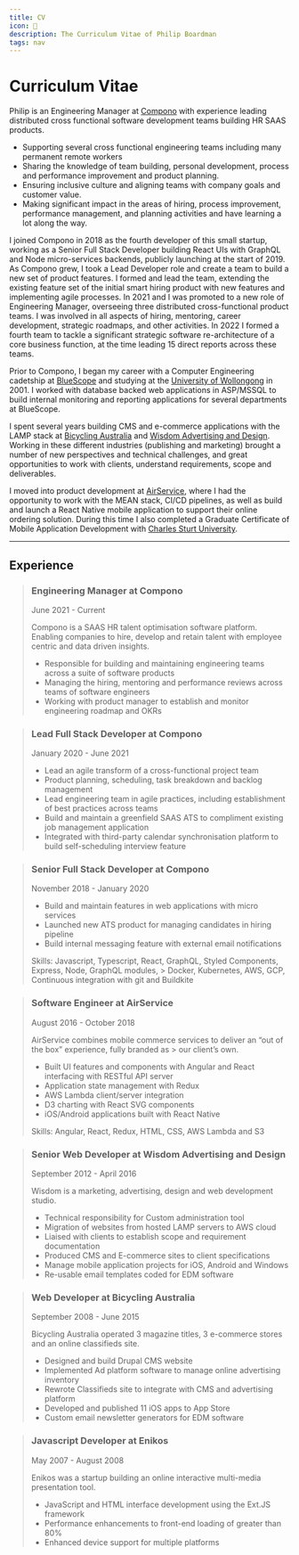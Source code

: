 ```yaml
---
title: CV
icon: 📜
description: The Curriculum Vitae of Philip Boardman
tags: nav
---
```

# Curriculum Vitae


Philip is an Engineering Manager at [Compono](https://compono.com) with experience leading distributed cross functional software development teams building HR SAAS products.

* Supporting several cross functional engineering teams including many permanent remote workers
* Sharing the knowledge of team building, personal development, process and performance improvement and product planning.
* Ensuring inclusive culture and aligning teams with company goals and customer value.
* Making significant impact in the areas of hiring, process improvement, performance management, and planning activities and have learning a lot along the way.

I joined Compono in 2018 as the fourth developer of this small startup, working as a Senior Full Stack Developer building React UIs with GraphQL and Node micro-services backends, publicly launching at the start of 2019. As Compono grew, I took a Lead Developer role and create a team to build a new set of product features. I formed and lead the team, extending the existing feature set of the initial smart hiring product with new features and implementing agile processes. In 2021 and I was promoted to a new role of Engineering Manager, overseeing three distributed cross-functional product teams. I was involved in all aspects of hiring, mentoring, career development, strategic roadmaps, and other activities. In 2022 I formed a fourth team to tackle a significant strategic software re-architecture of a core business function, at the time leading 15 direct reports across these teams.

Prior to Compono, I began my career with a Computer Engineering cadetship at [BlueScope](http://www.bluescopesteel.com.au/) and studying at the [University of Wollongong](https://www.uow.edu.au/) in 2001. I worked with database backed web applications in ASP/MSSQL to build internal monitoring and reporting applications for several departments at BlueScope.

I spent several years building CMS and e-commerce applications with the LAMP stack at [Bicycling Australia](https://bicyclingaustralia.com.au/) and [Wisdom Advertising and Design](https://www.wisdom.com.au/). Working in these different industries (publishing and marketing) brought a number of new perspectives and technical challenges, and great opportunities to work with clients, understand requirements, scope and deliverables.

I moved into product development at [AirService](https://www.airservice.com), where I had the opportunity to work with the MEAN stack, CI/CD pipelines, as well as build and launch a React Native mobile application to support their online ordering solution. During this time I also completed a Graduate Certificate of Mobile Application Development with [Charles Sturt University](https://www.csu.edu.au/).


---

## Experience

> ### Engineering Manager at Compono
> 
> <span class="meta">June 2021 - Current</span>
>
> Compono is a SAAS HR talent optimisation software platform. Enabling companies to hire, develop and retain talent with employee centric and data driven insights.
> 
> * Responsible for building and maintaining engineering teams across a suite of software products
> * Managing the hiring, mentoring and performance reviews across teams of software engineers
> * Working with product manager to establish and monitor engineering roadmap and OKRs

> ### Lead Full Stack Developer at Compono
> 
> <span class="meta">January 2020 - June 2021</span>
> 
> * Lead an agile transform of a cross-functional project team
> * Product planning, scheduling, task breakdown and backlog management
> * Lead engineering team in agile practices, including establishment of best practices across teams
> * Build and maintain a greenfield SAAS ATS to compliment existing job management application
> * Integrated with third-party calendar synchronisation platform to build self-scheduling interview feature

> ### Senior Full Stack Developer at Compono
> 
> <span class="meta">November 2018 - January 2020</span>
> 
> * Build and maintain features in web applications with micro services
> * Launched new ATS product for managing candidates in hiring pipeline
> * Build internal messaging feature with external email notifications
> 
> Skills: Javascript, Typescript, React, GraphQL, Styled Components, Express, Node, GraphQL modules, > Docker, Kubernetes, AWS, GCP, Continuous integration with git and Buildkite

> ### Software Engineer at AirService
> 
> <span class="meta">August 2016 - October 2018</span>
> 
> AirService combines mobile commerce services to deliver an “out of the box” experience, fully branded as > our client’s own.
> 
> * Built UI features and components with Angular and React interfacing with RESTful API server
> * Application state management with Redux
> * AWS Lambda client/server integration
> * D3 charting with React SVG components
> * iOS/Android applications built with React Native
> 
> Skills: Angular, React, Redux, HTML, CSS, AWS Lambda and S3


> ### Senior Web Developer at Wisdom Advertising and Design
> 
> <span class="meta">September 2012 - April 2016</span>
> 
> Wisdom is a marketing, advertising, design and web development studio.
> 
> * Technical responsibility for Custom administration tool
> * Migration of websites from hosted LAMP servers to AWS cloud
> * Liaised with clients to establish scope and requirement documentation
> * Produced CMS and E-commerce sites to client specifications
> * Manage mobile application projects for iOS, Android and Windows
> * Re-usable email templates coded for EDM software


> ### Web Developer at Bicycling Australia
> 
> <span class="meta">September 2008 - June 2015</span>
> 
> Bicycling Australia operated 3 magazine titles, 3 e-commerce stores and an online classifieds site.
> 
> * Designed and build Drupal CMS website
> * Implemented Ad platform software to manage online advertising inventory
> * Rewrote Classifieds site to integrate with CMS and advertising platform
> * Developed and published 11 iOS apps to App Store
> * Custom email newsletter generators for EDM software


> ### Javascript Developer at Enikos
> 
> <span class="meta">May 2007 - August 2008</span>
> 
> Enikos was a startup building an online interactive multi-media presentation tool.
> 
> * JavaScript and HTML interface development using the Ext.JS framework
> * Performance enhancements to front-end loading of greater than 80%
> * Enhanced device support for multiple platforms